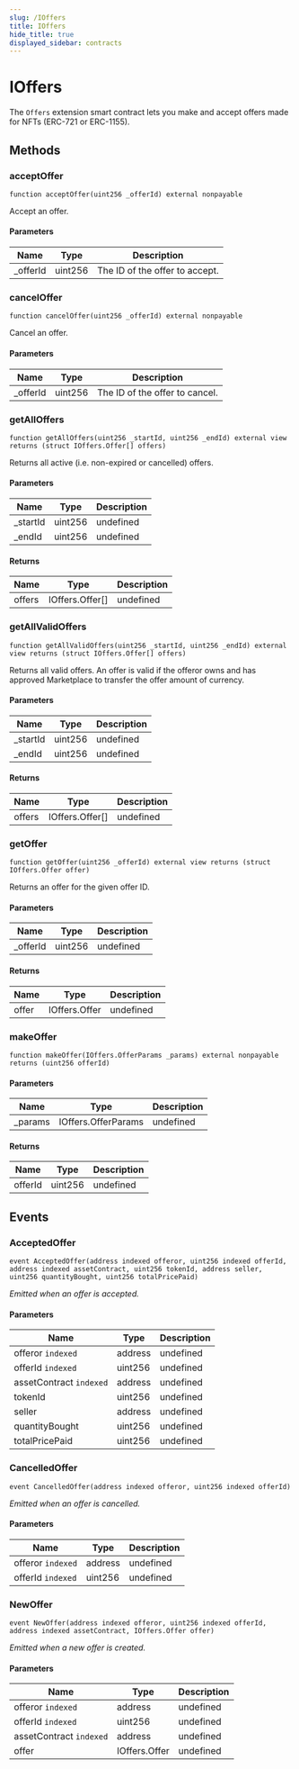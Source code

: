 ```yaml
---
slug: /IOffers
title: IOffers
hide_title: true
displayed_sidebar: contracts
---
```


# IOffers

The `Offers` extension smart contract lets you make and accept offers made for NFTs (ERC-721 or ERC-1155).

## Methods

### acceptOffer

```solidity
function acceptOffer(uint256 _offerId) external nonpayable
```

Accept an offer.

#### Parameters

| Name      | Type    | Description                    |
| --------- | ------- | ------------------------------ |
| \_offerId | uint256 | The ID of the offer to accept. |

### cancelOffer

```solidity
function cancelOffer(uint256 _offerId) external nonpayable
```

Cancel an offer.

#### Parameters

| Name      | Type    | Description                    |
| --------- | ------- | ------------------------------ |
| \_offerId | uint256 | The ID of the offer to cancel. |

### getAllOffers

```solidity
function getAllOffers(uint256 _startId, uint256 _endId) external view returns (struct IOffers.Offer[] offers)
```

Returns all active (i.e. non-expired or cancelled) offers.

#### Parameters

| Name      | Type    | Description |
| --------- | ------- | ----------- |
| \_startId | uint256 | undefined   |
| \_endId   | uint256 | undefined   |

#### Returns

| Name   | Type            | Description |
| ------ | --------------- | ----------- |
| offers | IOffers.Offer[] | undefined   |

### getAllValidOffers

```solidity
function getAllValidOffers(uint256 _startId, uint256 _endId) external view returns (struct IOffers.Offer[] offers)
```

Returns all valid offers. An offer is valid if the offeror owns and has approved Marketplace to transfer the offer amount of currency.

#### Parameters

| Name      | Type    | Description |
| --------- | ------- | ----------- |
| \_startId | uint256 | undefined   |
| \_endId   | uint256 | undefined   |

#### Returns

| Name   | Type            | Description |
| ------ | --------------- | ----------- |
| offers | IOffers.Offer[] | undefined   |

### getOffer

```solidity
function getOffer(uint256 _offerId) external view returns (struct IOffers.Offer offer)
```

Returns an offer for the given offer ID.

#### Parameters

| Name      | Type    | Description |
| --------- | ------- | ----------- |
| \_offerId | uint256 | undefined   |

#### Returns

| Name  | Type          | Description |
| ----- | ------------- | ----------- |
| offer | IOffers.Offer | undefined   |

### makeOffer

```solidity
function makeOffer(IOffers.OfferParams _params) external nonpayable returns (uint256 offerId)
```

#### Parameters

| Name     | Type                | Description |
| -------- | ------------------- | ----------- |
| \_params | IOffers.OfferParams | undefined   |

#### Returns

| Name    | Type    | Description |
| ------- | ------- | ----------- |
| offerId | uint256 | undefined   |

## Events

### AcceptedOffer

```solidity
event AcceptedOffer(address indexed offeror, uint256 indexed offerId, address indexed assetContract, uint256 tokenId, address seller, uint256 quantityBought, uint256 totalPricePaid)
```

_Emitted when an offer is accepted._

#### Parameters

| Name                    | Type    | Description |
| ----------------------- | ------- | ----------- |
| offeror `indexed`       | address | undefined   |
| offerId `indexed`       | uint256 | undefined   |
| assetContract `indexed` | address | undefined   |
| tokenId                 | uint256 | undefined   |
| seller                  | address | undefined   |
| quantityBought          | uint256 | undefined   |
| totalPricePaid          | uint256 | undefined   |

### CancelledOffer

```solidity
event CancelledOffer(address indexed offeror, uint256 indexed offerId)
```

_Emitted when an offer is cancelled._

#### Parameters

| Name              | Type    | Description |
| ----------------- | ------- | ----------- |
| offeror `indexed` | address | undefined   |
| offerId `indexed` | uint256 | undefined   |

### NewOffer

```solidity
event NewOffer(address indexed offeror, uint256 indexed offerId, address indexed assetContract, IOffers.Offer offer)
```

_Emitted when a new offer is created._

#### Parameters

| Name                    | Type          | Description |
| ----------------------- | ------------- | ----------- |
| offeror `indexed`       | address       | undefined   |
| offerId `indexed`       | uint256       | undefined   |
| assetContract `indexed` | address       | undefined   |
| offer                   | IOffers.Offer | undefined   |
